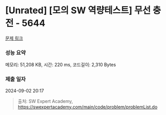 # [Unrated] [모의 SW 역량테스트] 무선 충전 - 5644 

[문제 링크](https://swexpertacademy.com/main/code/problem/problemDetail.do?contestProbId=AWXRDL1aeugDFAUo) 

### 성능 요약

메모리: 51,208 KB, 시간: 220 ms, 코드길이: 2,310 Bytes

### 제출 일자

2024-09-02 20:17



> 출처: SW Expert Academy, https://swexpertacademy.com/main/code/problem/problemList.do